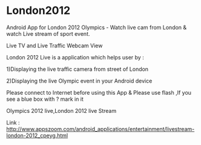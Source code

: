 London2012
==========

Android App for London 2012 Olympics - Watch live cam from London &amp; watch Live stream of sport event.

Live TV and Live Traffic Webcam View

London 2012 Live is a application which helps user by :


1)Displaying the live traffic camera from street of London


2)Displaying the live Olympic event in your Android device


Please connect to Internet before using this App & Please use flash ,If you see a blue box with ? mark in it


Olympics 2012 live,London 2012 live Stream

Link : http://www.appszoom.com/android_applications/entertainment/livestream-london-2012_cpeyg.html
